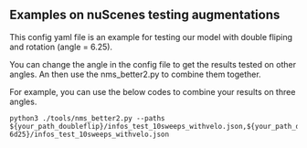 
## Examples on nuScenes testing augmentations

This config yaml file is an example for testing our model with double fliping and rotation (angle = 6.25).

You can change the angle in the config file to get the results tested on other angles. An then use the nms_better2.py to combine them together.

For example, you can use the below codes to combine your results on three angles.

```shell
python3 ./tools/nms_better2.py --paths ${your_path_doubleflip}/infos_test_10sweeps_withvelo.json,${your_path_doubleflip_angle6d25}/infos_test_10sweeps_withvelo.json,${your_path_doubleflip_angle-6d25}/infos_test_10sweeps_withvelo.json
```
